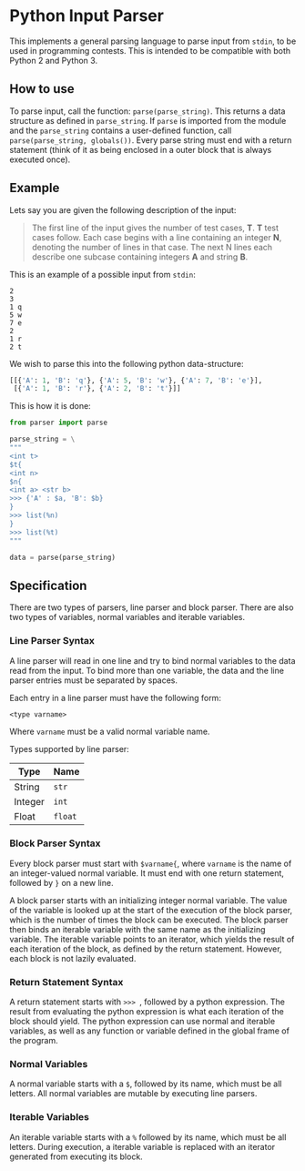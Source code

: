 Python Input Parser
===================

This implements a general parsing language to parse input from `stdin`, to be
used in programming contests. This is intended to be compatible with both Python
2 and Python 3.

How to use
----------

To parse input, call the function: `parse(parse_string)`. This returns a data
structure as defined in `parse_string`. If `parse` is imported from the module
and the `parse_string` contains a user-defined function, call
`parse(parse_string, globals())`. Every parse string must end with a return
statement (think of it as being enclosed in a outer block that is always
executed once).

Example
-------
Lets say you are given the following description of the input:

> The first line of the input gives the number of test cases, **T**. **T** test
> cases follow. Each case begins with a line containing an integer **N**,
> denoting the number of lines in that case. The next N lines each describe one
> subcase containing integers **A** and string **B**.

This is an example of a possible input from `stdin`:

```
2
3
1 q
5 w
7 e
2
1 r
2 t
```

We wish to parse this into the following python data-structure:

```python
[[{'A': 1, 'B': 'q'}, {'A': 5, 'B': 'w'}, {'A': 7, 'B': 'e'}],
 [{'A': 1, 'B': 'r'}, {'A': 2, 'B': 't'}]]
```

This is how it is done:

```python
from parser import parse

parse_string = \
"""
<int t>
$t{
<int n>
$n{
<int a> <str b>
>>> {'A' : $a, 'B': $b}
}
>>> list(%n)
}
>>> list(%t)
"""

data = parse(parse_string)
```

Specification
-------------

There are two types of parsers, line parser and block parser. There are also two
types of variables, normal variables and iterable variables.

### Line Parser Syntax

A line parser will read in one line and try to bind normal variables to the data
read from the input. To bind more than one variable, the data and the line
parser entries must be separated by spaces.

Each entry in a line parser must have the following form:
```
<type varname>
```
Where `varname` must be a valid normal variable name.

Types supported by line parser:

|Type           | Name    |
|---------------|---------|
|String         | `str`   |
|Integer        | `int`   |
|Float          | `float` |

### Block Parser Syntax

Every block parser must start with `$varname{`, where `varname` is the name of
an integer-valued normal variable. It must end with one return statement,
followed by `}` on a new line.

A block parser starts with an initializing integer normal variable. The value of
the variable is looked up at the start of the execution of the block parser,
which is the number of times the block can be executed. The block parser then
binds an iterable variable with the same name as the initializing variable. The
iterable variable points to an iterator, which yields the result of each
iteration of the block, as defined by the return statement. However, each block
is not lazily evaluated.

### Return Statement Syntax

A return statement starts with `>>> `, followed by a python expression. The
result from evaluating the python expression is what each iteration of the block
should yield. The python expression can use normal and iterable variables, as
well as any function or variable defined in the global frame of the program.

### Normal Variables

A normal variable starts with a `$`, followed by its name, which must be all
letters. All normal variables are mutable by executing line parsers.

### Iterable Variables

An iterable variable starts with a `%` followed by its name, which must be all
letters. During execution, a iterable variable is replaced with an iterator
generated from executing its block.
